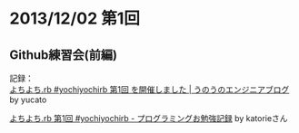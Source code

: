 # 2013/12/02 第1回
## Github練習会(前編)

記録：  
[よちよち.rb #yochiyochirb 第1回 を開催しました | うのうのエンジニアブログ](http://yucato.net/archives/691) by yucato

[よちよち.rb 第1回 #yochiyochirb - プログラミングお勉強記録](http://d.hatena.ne.jp/katoriexxxkatorie/20131203/1386037130) by katorieさん
